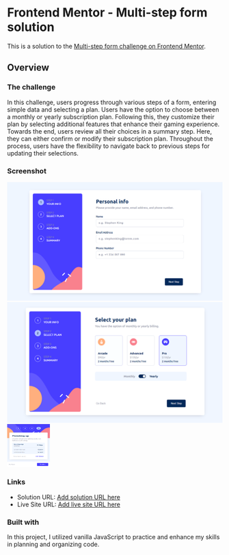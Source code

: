 # Frontend Mentor - Multi-step form solution

This is a solution to the [Multi-step form challenge on Frontend Mentor](https://www.frontendmentor.io/challenges/multistep-form-YVAnSdqQBJ).

## Overview

### The challenge

In this challenge, users progress through various steps of a form, entering simple data and selecting a plan. Users have the option to choose between a monthly or yearly subscription plan. Following this, they customize their plan by selecting additional features that enhance their gaming experience. Towards the end, users review all their choices in a summary step. Here, they can either confirm or modify their subscription plan. Throughout the process, users have the flexibility to navigate back to previous steps for updating their selections.

### Screenshot

![](/src/assets/img-readme/Step%20info_Easy-Resize.com.jpg)
![](/src/assets/img-readme/Step%20plan.png)
<img src="./src/assets/img-readme/Step add-ons.png" width="100" height="100">

<!-- ![](/src/assets/img-readme/Step%20add-ons.png)
![](/src/assets/img-readme/Step%20summary.png) -->

### Links

- Solution URL: [Add solution URL here](https://your-solution-url.com)
- Live Site URL: [Add live site URL here](https://your-live-site-url.com)

### Built with

In this project, I utilized vanilla JavaScript to practice and enhance my skills in planning and organizing code.
